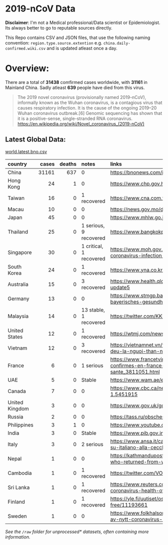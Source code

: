 # 2019-nCoV Data

**Disclaimer**: I'm not a Medical professional/Data scientist or Epidemiologist. Its always better to go to reputable sources directly.

This Repo contains CSV and JSON files, that use the following naming convention: `region.type.source.extention`
e.g. `china.daily-confirmed.wiki.csv` and is updated atleast once a day.

# Overview:
There are a total of **31438** comfirmed cases worldwide, with **31161** in Mainland China. Sadly atleast **639** people have died from this virus.

> The 2019 novel coronavirus (provisionally named 2019-nCoV), informally known as the Wuhan coronavirus, is a contagious virus that causes respiratory infection. It is the cause of the ongoing 2019–20 Wuhan coronavirus outbreak.[6] Genomic sequencing has shown that it is a positive-sense, single-stranded RNA coronavirus. 
https://en.wikipedia.org/wiki/Novel_coronavirus_(2019-nCoV)


## Latest Global Data:
[world.latest.bno.csv](world.latest.bno.csv)

| country        |   cases |   deaths | notes                   | links                                                                                                                                                                                    |
|:---------------|--------:|---------:|:------------------------|:-----------------------------------------------------------------------------------------------------------------------------------------------------------------------------------------|
| China          |   31161 |      637 | 0                       | https://bnonews.com/index.php/2020/02/the-latest-coronavirus-cases/                                                                                                                      |
| Hong Kong      |      24 |        1 | 0                       | https://www.chp.gov.hk/files/pdf/enhanced_sur_pneumonia_wuhan_eng.pdf                                                                                                                    |
| Taiwan         |      16 |        0 | 1 recovered             | https://www.cna.com.tw/news/firstnews/202002065014.aspx                                                                                                                                  |
| Macau          |      10 |        0 | 0                       | https://news.gov.mo/detail/zh-hant/N20BDPAzBd?3                                                                                                                                          |
| Japan          |      45 |        0 | 0                       | https://www.mhlw.go.jp/stf/newpage_09340.html                                                                                                                                            |
| Thailand       |      25 |        0 | 1 serious, 9 recovered  | https://www.bangkokpost.com/thailand/general/1851149/first-local-virus-patient-cured                                                                                                     |
| Singapore      |      30 |        0 | 1 critical, 1 recovered | https://www.moh.gov.sg/news-highlights/details/four-more-confirmed-cases-of-novel-coronavirus-infection-in-singapore                                                                     |
| South Korea    |      24 |        0 | 1 recovered             | https://www.yna.co.kr/view/AKR20200207031851004?section=society/all                                                                                                                      |
| Australia      |      15 |        0 | 3 recovered             | https://www.health.qld.gov.au/news-events/doh-media-releases/releases/queensland-coronavirus-update5                                                                                     |
| Germany        |      13 |        0 | 0                       | https://www.stmgp.bayern.de/presse/aktuelle-informationen-zur-coronavirus-lage-in-bayern-bayerisches-gesundheitsministerium-13/                                                          |
| Malaysia       |      14 |        0 | 13 stable, 1 recovered  | https://twitter.com/KKMPutrajaya/status/1225324556979560448                                                                                                                              |
| United States  |      12 |        0 | 1 recovered             | https://wtmj.com/news/2020/02/05/first-wisconsin-coronavirus-case-confirmed/                                                                                                             |
| Vietnam        |      12 |        0 | 3 recovered             | https://vietnamnet.vn/vn/suc-khoe/suc-khoe-24h/viet-nam-them-2-ca-duong-tinh-virus-corona-deu-la-nguoi-than-nu-cong-nhan-ve-tu-vu-han-613719.html                                        |
| France         |       6 |        0 | 1 serious               | https://www.francetvinfo.fr/sante/maladie/coronavirus/coronavirus-2019-ncov-les-six-cas-confirmes-en-france-sont-dans-un-etat-stable-selon-le-directeur-general-de-la-sante_3811051.html |
| UAE            |       5 |        0 | Stable                  | https://www.wam.ae/en/details/1395302820367                                                                                                                                              |
| Canada         |       7 |        0 | 0                       | https://www.cbc.ca/news/canada/british-columbia/2nd-case-of-coronavirus-confirmed-in-b-c-1.5451915                                                                                       |
| United Kingdom |       3 |        0 | 0                       | https://www.gov.uk/government/news/cmo-confirms-third-case-of-coronavirus-in-england                                                                                                     |
| Russia         |       2 |        0 | 0                       | https://tass.ru/obschestvo/7656549                                                                                                                                                       |
| Philippines    |       3 |        1 | 0                       | https://www.youtube.com/watch?v=_pIluXrMHCk                                                                                                                                              |
| India          |       3 |        0 | Stable                  | https://www.pib.gov.in/PressReleseDetail.aspx?PRID=1601681                                                                                                                               |
| Italy          |       3 |        0 | 2 serious               | https://www.ansa.it/canale_saluteebenessere/notizie/sanita/2020/02/03/coronavirus-accertamenti-su-italiano-alla-cecchignola-_b20da9f2-57a5-4870-978f-23e9c50d6155.html                   |
| Nepal          |       1 |        0 | 0                       | https://kathmandupost.com/2/2020/01/24/officials-confirm-novel-coronavirus-in-nepali-man-who-returned-from-wuhan-earlier-this-month                                                      |
| Cambodia       |       1 |        0 | 1 recovered             | https://twitter.com/VOD_English/status/1221769368180121603                                                                                                                               |
| Sri Lanka      |       1 |        0 | 1 recovered             | https://www.reuters.com/article/us-health-china-sri-lanka/sri-lanka-confirms-first-case-of-coronavirus-health-official-idUSKBN1ZQ1WF                                                     |
| Finland        |       1 |        0 | 1 recovered             | https://yle.fi/uutiset/osasto/news/finlands_first_coronavirus_patient_released_from_hospital_symptom-free/11193661                                                                       |
| Sweden         |       1 |        0 | 0                       | https://www.folkhalsomyndigheten.se/nyheter-och-press/nyhetsarkiv/2020/januari/bekraftat-fall-av-nytt-coronavirus-i-sverige/                                                             |

*See the `/raw` folder for unprocessed\* datasets, often containing more information.*


